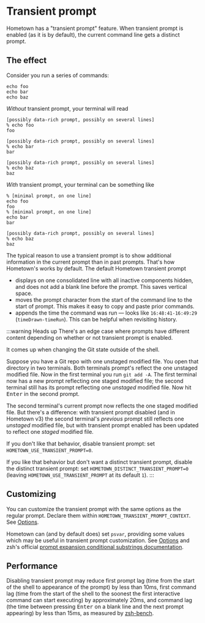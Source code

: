 # Transient prompt

Hometown has a "transient prompt" feature. When transient prompt is enabled (as it is by default), the current command line gets a distinct prompt.

## The effect

Consider you run a series of commands:

```shell:no-line-numbers
echo foo
echo bar
echo baz
```

_Without_ transient prompt, your terminal will read

```shell:no-line-numbers
[possibly data-rich prompt, possibly on several lines]
% echo foo
foo

[possibly data-rich prompt, possibly on several lines]
% echo bar
bar

[possibly data-rich prompt, possibly on several lines]
% echo baz
baz
```

_With_ transient prompt, your terminal can be something like

```shell:no-line-numbers
% [minimal prompt, on one line]
echo foo
foo
% [minimal prompt, on one line]
echo bar
bar

[possibly data-rich prompt, possibly on several lines]
% echo baz
baz
```

The typical reason to use a transient prompt is to show additional information in the current prompt than in past prompts. That's how Hometown's works by default. The default Hometown transient prompt

- displays on one consolidated line with all inactive components hidden, and does not add a blank line before the prompt. This saves vertical space.
- moves the prompt character from the start of the command line to the start of prompt. This makes it easy to copy and paste prior commands.
- appends the time the command was run — looks like `16:48:41-16:49:29` (`timeDrawn-timeRun`). This can be helpful when revisiting history.

:::warning Heads up
There's an edge case where prompts have different content depending on whether or not transient prompt is enabled.

It comes up when changing the Git state outside of the shell.

Suppose you have a Git repo with one unstaged modified file. You open that directory in two terminals. Both terminals prompt's reflect the one unstaged modified file. Now in the first terminal you run `git add -A`. The first terminal now has a new prompt reflecting one staged modified file; the second terminal still has its prompt reflecting one _unstaged_ modified file. Now hit <kbd>Enter</kbd> in the second prompt.

The second terminal's current prompt now reflects the one staged modified file. But there's a difference: with transient prompt disabled (and in Hometown v3) the second terminal's _previous_ prompt still reflects one _unstaged_ modified file, but with transient prompt enabled has been updated to reflect one _staged_ modified file.

If you don't like that behavior, disable transient prompt: set `HOMETOWN_USE_TRANSIENT_PROMPT=0`.

If you like that behavior but don't want a distinct transient prompt, disable the distinct transient prompt: set `HOMETOWN_DISTINCT_TRANSIENT_PROMPT=0` (leaving `HOMETOWN_USE_TRANSIENT_PROMPT` at its default `1`).
:::

## Customizing

You can customize the transient prompt with the same options as the regular prompt. Declare them within `HOMETOWN_TRANSIENT_PROMPT_CONTEXT`. See [Options](./options.md).

Hometown can (and by default does) set `psvar`, providing some values which may be useful in transient prompt customization. See [Options](./options.md) and zsh's official [prompt expansion conditional substrings documentation](https://zsh.sourceforge.io/Doc/Release/Prompt-Expansion.html#Conditional-Substrings-in-Prompts).

## Performance

Disabling transient prompt may reduce first prompt lag (time from the start of the shell to appearance of the prompt) by less than 10ms, first command lag (time from the start of the shell to the soonest the first interactive command can start executing) by approximately 20ms, and command lag (the time between pressing <kbd>Enter</kbd> on a blank line and the next prompt appearing) by less than 15ms, as measured by [zsh-bench](https://github.com/romkatv/zsh-bench/).
